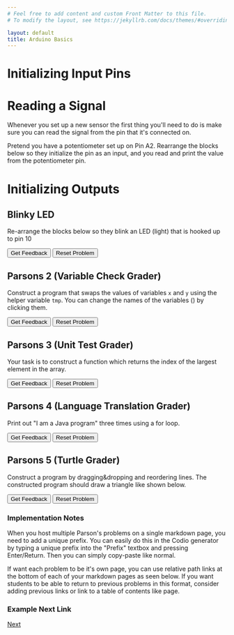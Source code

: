 ```yaml
---
# Feel free to add content and custom Front Matter to this file.
# To modify the layout, see https://jekyllrb.com/docs/themes/#overriding-theme-defaults

layout: default
title: Arduino Basics
---
```

# Initializing Input Pins 

# Reading a Signal 
Whenever you set up a new sensor the first thing you'll need to do is make sure you can read the signal from the pin that it's connected on. 

Pretend you have a potentiometer set up on Pin A2. Rearrange the blocks below so they initialize the pin as an input, and you read and print the value from the potentiometer pin. 



# Initializing Outputs 

## Blinky LED 
Re-arrange the blocks below so they blink an LED (light) that is hooked up to pin 10 
<div id="sortableTrash" class="sortable-code"></div> 
<div id="sortable" class="sortable-code"></div> 
<div style="clear:both;"></div> 
<p> 
    <input id="feedbackLink" value="Get Feedback" type="button" /> 
    <input id="newInstanceLink" value="Reset Problem" type="button" /> 
</p> 
<script type="text/javascript"> 
(function(){
  var initial = "int led = 10; // set a variable to reference the LED\n" +
    "void setup() { \n" +
    "	pinMode(led, OUTPUT); // set pin to an output \n" +
    "}\n" +
    "void loop() { \n" +
    "  digitalWrite(led, HIGH);   // turn the LED on (HIGH is the voltage level) \ndelay(1000); // wait for a second \ndigitalWrite(led, LOW);    // turn the LED off by making the voltage LOW \ndelay(1000);               // wait for a second \n" +
    "} ";
  var parsonsPuzzle = new ParsonsWidget({
    "sortableId": "sortable",
    "max_wrong_lines": 0,
    "grader": ParsonsWidget._graders.LineBasedGrader,
    "exec_limit": 2500,
    "can_indent": true,
    "x_indent": 50,
    "lang": "en",
    "show_feedback": true
  });
  parsonsPuzzle.init(initial);
  parsonsPuzzle.shuffleLines();
  $("#newInstanceLink").click(function(event){ 
      event.preventDefault(); 
      parsonsPuzzle.shuffleLines(); 
  }); 
  $("#feedbackLink").click(function(event){ 
      event.preventDefault(); 
      parsonsPuzzle.getFeedback(); 
  }); 
})(); 
</script>


## Parsons 2 (Variable Check Grader)
Construct a program that swaps the values of variables <code>x</code> and <code>y</code> using the helper variable <code>tmp</code>. You can change the names of the variables (<span class="jsparson-toggle"></span>) by clicking them.

<div id="p2-sortableTrash" class="sortable-code"></div>
<div id="p2-sortable" class="sortable-code"></div>
<div style="clear:both;"></div>
<p>
    <input id="p2-feedbackLink" value="Get Feedback" type="button" />
    <input id="p2-newInstanceLink" value="Reset Problem" type="button" />
</p>
<script type="text/javascript">
(function(){
  var initial = "$$toggle::x::y::tmp$$ = $$toggle::x::y::tmp$$\n" +
    "$$toggle::x::y::tmp$$ = $$toggle::x::y::tmp$$\n" +
    "$$toggle::x::y::tmp$$ = $$toggle::x::y::tmp$$";
  var parsonsPuzzle = new ParsonsWidget({
    "sortableId": "p2-sortable",
    "max_wrong_lines": 10,
    "grader": ParsonsWidget._graders.VariableCheckGrader,
    "exec_limit": 2500,
    "can_indent": true,
    "x_indent": 50,
    "lang": "en",
    "trashId": "p2-sortableTrash",
    "vartests": [
        {
            "message": "Testing with initial variable values x = 3 and y = 4",
            "initcode": "x = 3\ny = 4",
            "code": "",
            "variables": {}
        },
        {
            "message": "Testing with initial variable values x = 0 and y = 2",
            "initcode": "x = 0\ny = 2",
            "code": "",
            "variables": {}
        }
    ]
  });
  parsonsPuzzle.init(initial);
  parsonsPuzzle.shuffleLines();
  $("#p2-newInstanceLink").click(function(event){
      event.preventDefault();
      parsonsPuzzle.shuffleLines();
  });
  $("#p2-feedbackLink").click(function(event){
      event.preventDefault();
      parsonsPuzzle.getFeedback();
 });
})();
</script>

## Parsons 3 (Unit Test Grader)
Your task is to construct a function which returns the index of the largest element in the array.

<div id="p3-sortableTrash" class="sortable-code"></div>
<div id="p3-sortable" class="sortable-code"></div>
<div style="clear:both;"></div>
<p>
    <input id="p3-feedbackLink" value="Get Feedback" type="button" />
    <input id="p3-newInstanceLink" value="Reset Problem" type="button" />
</p>
<script type="text/javascript">
(function(){
  var initial = "def maxindex(arg):\n" +
    " ans = 0\n" +
    " for i in range(len(arg)):\n" +
    " if arg[i] > arg[ans]:\n" +
    " ans = i\n" +
    " while True:\n" +
    "pass\n" +
    " return ans";
  var parsonsPuzzle = new ParsonsWidget({
    "sortableId": "p3-sortable",
    "max_wrong_lines": 10,
    "grader": ParsonsWidget._graders.UnitTestGrader,
    "exec_limit": 2500,
    "can_indent": true,
    "x_indent": 50,
    "lang": "en",
    "trashId": "p3-sortableTrash",
    "unittests": "import unittestparson\nclass myTests(unittestparson.unittest):\n  def test_0(self):\n    self.assertEqual(,,)\n_test_result = myTests().main()"
  });
  parsonsPuzzle.init(initial);
  parsonsPuzzle.shuffleLines();
  $("#p3-newInstanceLink").click(function(event){
      event.preventDefault();
      parsonsPuzzle.shuffleLines();
  });
  $("#p3-feedbackLink").click(function(event){
      event.preventDefault();
      parsonsPuzzle.getFeedback();
  });
})();
</script>

## Parsons 4 (Language Translation Grader)
Print out "I am a Java program" three times using a for loop.

<div id="p4-sortableTrash" class="sortable-code"></div>
<div id="p4-sortable" class="sortable-code"></div>
<div style="clear:both;"></div>
<p>
    <input id="p4-feedbackLink" value="Get Feedback" type="button" />
    <input id="p4-newInstanceLink" value="Reset Problem" type="button" />
</p>
<script type="text/javascript">
(function(){
  var initial = "for (int i=0;i<3;i++) {\n" +
    "System.out.print(\\\"I \\\");\n" +
    "System.out.print(\\\"am \\\");\n" +
    "System.out.print(\\\"a Java program \\\");\n" +
    "}";
  var parsonsPuzzle = new ParsonsWidget({
    "sortableId": "p4-sortable",
    "max_wrong_lines": 1,
    "grader": ParsonsWidget._graders.LanguageTranslationGrader,
    "exec_limit": 2500,
    "can_indent": true,
    "x_indent": 50,
    "lang": "en",
    "executable_code": "for x in range(3):\n    output += 'I '\n    output += 'am '\n    output += 'a Java program '\npass",
    "programmingLang": "java",
    "vartests": [
        {
            "message": "Testing...",
            "initcode": "output = ''",
            "code": "",
            "variables": {
                "output": "I am a Java program I am a Java program I am a Java program "
            }
        }
    ]
  });
  parsonsPuzzle.init(initial);
  parsonsPuzzle.shuffleLines();
  $("#p4-newInstanceLink").click(function(event){
      event.preventDefault();
      parsonsPuzzle.shuffleLines();
  });
  $("#p4-feedbackLink").click(function(event){
      event.preventDefault();
      parsonsPuzzle.getFeedback();
   });
})();
</script>


## Parsons 5 (Turtle Grader)
Construct a program by dragging&amp;dropping and reordering lines. The constructed program should draw a triangle like shown below.

<div id="p5-sortableTrash" class="sortable-code"></div>
<div id="p5-sortable" class="sortable-code"></div>
<div style="clear:both;"></div>
<p>
    <input id="p5-feedbackLink" value="Get Feedback" type="button" />
    <input id="p5-newInstanceLink" value="Reset Problem" type="button" />
</p>
<script type="text/javascript">
(function(){
  var initial = "REPEAT 3 TIMES\n" +
    "  forward(100)\n" +
    "  left(120)\n" +
    "ENDREPEAT";
  var parsonsPuzzle = new ParsonsWidget({
    "sortableId": "p5-sortable",
    "max_wrong_lines": 1,
    "grader": ParsonsWidget._graders.TurtleGrader,
    "exec_limit": 2500,
    "can_indent": true,
    "x_indent": 50,
    "lang": "en",
    "trashId": "p5-sortableTrash",
    "executable_code": "for i in range(0,3):\nmyTurtle.forward(100)\nmyTurtle.left(120)\npass",
    "programmingLang": "pseudo",
    "turtleModelCode": "modelTurtle.forward(100)\nmodelTurtle.left(120)\nmodelTurtle.forward(100)\nmodelTurtle.left(120)\nmodelTurtle.forward(100)\nmodelTurtle.left(120)",
  });
  parsonsPuzzle.init(initial);
  parsonsPuzzle.shuffleLines();
  $("#p5-newInstanceLink").click(function(event){
      event.preventDefault();
      parsonsPuzzle.shuffleLines();
  });
  $("#p5-feedbackLink").click(function(event){
      event.preventDefault();
      parsonsPuzzle.getFeedback();
  });
})();
</script>

### Implementation Notes

When you host multiple Parson's problems on a single markdown page, you need to add a unique prefix. You can easily do this in the Codio generator by typing a unique prefix into the "Prefix" textbox and pressing Enter/Return. Then you can simply copy-paste like normal.

If want each problem to be it's own page, you can use relative path links at the bottom of each of your markdown pages as seen below. If you want students to be able to return to previous problems in this format, consider adding previous links or link to a table of contents like page.

### Example Next Link
[Next](./parsons/example1.html)
